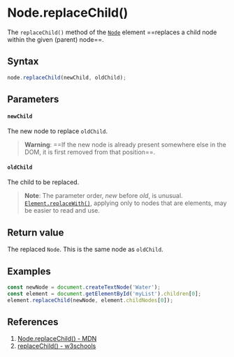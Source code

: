 # Node.replaceChild()

The `replaceChild()` method of the [`Node`](https://developer.mozilla.org/en-US/docs/Web/API/Node) element ==replaces a child node within the given (parent) node==.

## Syntax

```js
node.replaceChild(newChild, oldChild);
```

## Parameters

#### `newChild`

The new node to replace `oldChild`. 

> **Warning**: ==If the new node is already present somewhere else in the DOM, it is first removed from that position==.

#### `oldChild`

The child to be replaced.

> **Note**: The parameter order, *new* before *old*, is unusual. [`Element.replaceWith()`](https://developer.mozilla.org/en-US/docs/Web/API/Element/replaceWith), applying only to nodes that are elements, may be easier to read and use.

## Return value

The replaced `Node`. This is the same node as `oldChild`.

## Examples

```js
const newNode = document.createTextNode('Water');
const element = document.getElementById('myList').children[0];
element.replaceChild(newNode, element.childNodes[0]);
```

## References

1. [Node.replaceChild() - MDN](https://developer.mozilla.org/en-US/docs/Web/API/Node/replaceChild)
2. [replaceChild() - w3schools](https://www.w3schools.com/jsref/met_node_replacechild.asp)
